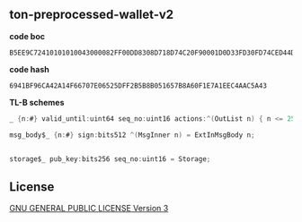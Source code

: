 
##  ton-preprocessed-wallet-v2


**code boc**
```text
B5EE9C72410101010043000082FF00DD8308D718D74C20F90001D0D33FD30FD74CED44D0D3FFD70B0F20A4830FA90822C8CBFFCB0FC9ED5444301046BAF2A1F823BEF2A2F910F2A3F800F80FED5537C77EE1
```

**code hash**
```text
6941BF96CA42A14F66707E06525DFF2B5B8B051657B8A60F1E7A1EEC4AAC5A43
```

**TL-B schemes**
```c#
_ {n:#} valid_until:uint64 seq_no:uint16 actions:^(OutList n) { n <= 255 } = MsgInner n;

msg_body$_ {n:#} sign:bits512 ^(MsgInner n) = ExtInMsgBody n;


storage$_ pub_key:bits256 seq_no:uint16 = Storage;
```

## License
[GNU GENERAL PUBLIC LICENSE Version 3](./LICENSE)

